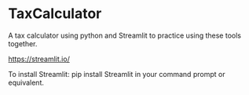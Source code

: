 # TaxCalculator

A tax calculator using python and Streamlit to practice using these tools together.

https://streamlit.io/

To install Streamlit:
pip install Streamlit in your command prompt or equivalent.
